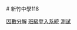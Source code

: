 <link type="text/css" rel="stylesheet" href="css/materialize.min.css"  media="screen,projection"/>
# 新竹中學118

[因數分解](content/factorization.md)
[班級登入系統](content/login.md)
[測試](content/test.md)

<script type="text/javascript" src="https://code.jquery.com/jquery-2.1.1.min.js"></script>
<script type="text/javascript" src="js/materialize.min.js"></script>